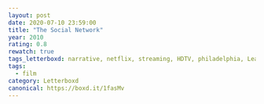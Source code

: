 ```yaml
---
layout: post 
date: 2020-07-10 23:59:00
title: "The Social Network"
year: 2010
rating: 0.8
rewatch: true
tags_letterboxd: narrative, netflix, streaming, HDTV, philadelphia, Leah
tags:
  - film
category: Letterboxd
canonical: https://boxd.it/1fasMv
---
```

